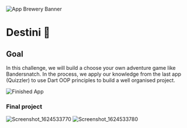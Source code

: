 ![App Brewery Banner](https://user-images.githubusercontent.com/81528687/123254964-ed26d100-d50c-11eb-98b2-c3edcc40e0c3.png)


# Destini 🤔

## Goal

In this challenge, we will build a choose your own adventure game like Bandersnatch. In the process, we apply our knowledge from the last app (Quizzler) to use Dart OOP principles to build a well organised project.

![Finished App](https://user-images.githubusercontent.com/81528687/123255221-370fb700-d50d-11eb-804c-79491df957f1.gif)


### Final project

![Screenshot_1624533770](https://user-images.githubusercontent.com/81528687/123255384-67575580-d50d-11eb-9b55-e285e16bb422.png) ![Screenshot_1624533780](https://user-images.githubusercontent.com/81528687/123255397-6a524600-d50d-11eb-93e8-14839be8a773.png)


